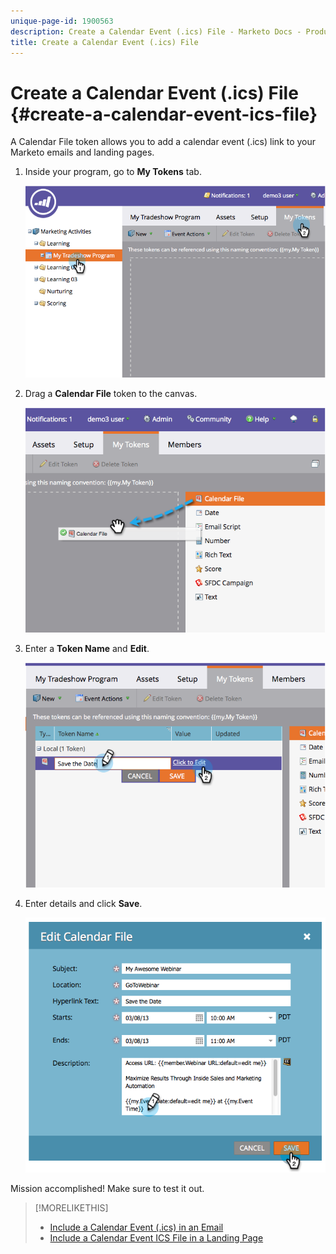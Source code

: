 ```yaml
---
unique-page-id: 1900563
description: Create a Calendar Event (.ics) File - Marketo Docs - Product Documentation
title: Create a Calendar Event (.ics) File
---
```


# Create a Calendar Event (.ics) File {#create-a-calendar-event-ics-file}

A Calendar File token allows you to add a calendar event (.ics) link to your Marketo emails and landing pages.

1. Inside your program, go to **My Tokens** tab.

   ![](assets/image2014-9-11-15-3a33-3a27.png)

1. Drag a **Calendar File** token to the canvas.

   ![](assets/image2014-9-11-15-3a34-3a0.png)

1. Enter a **Token Name** and **Edit**.

   ![](assets/image2014-9-11-15-3a34-3a10.png)

1. Enter details and click **Save**.

   ![](assets/image2014-9-11-15-3a34-3a16.png)

Mission accomplished! Make sure to test it out.

>[!MORELIKETHIS]
>
>* [Include a Calendar Event (.ics) in an Email](/help/marketo/product-docs/email-marketing/general/functions-in-the-editor/include-a-calendar-event-ics-in-an-email.md)
>* [Include a Calendar Event ICS File in a Landing Page](/help/marketo/product-docs/demand-generation/landing-pages/personalizing-landing-pages/include-a-calendar-event-ics-file-in-a-landing-page.md)

